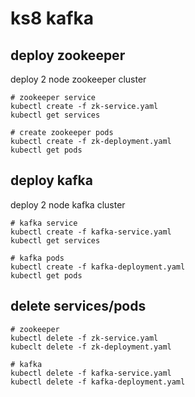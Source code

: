# ks8 kafka

## deploy zookeeper

deploy 2 node zookeeper cluster

```
# zookeeper service
kubectl create -f zk-service.yaml
kubectl get services

# create zookeeper pods
kubectl create -f zk-deployment.yaml
kubectl get pods
```

## deploy kafka

deploy 2 node kafka cluster

```
# kafka service
kubectl create -f kafka-service.yaml
kubectl get services

# kafka pods
kubectl create -f kafka-deployment.yaml
kubectl get pods
```

## delete services/pods

```
# zookeeper
kubectl delete -f zk-service.yaml
kubeclt delete -f zk-deployment.yaml

# kafka
kubectl delete -f kafka-service.yaml
kubectl delete -f kafka-deployment.yaml
```